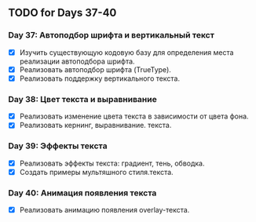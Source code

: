 ## TODO for Days 37-40

### Day 37: Автоподбор шрифта и вертикальный текст
- [x] Изучить существующую кодовую базу для определения места реализации автоподбора шрифта.
- [x] Реализовать автоподбор шрифта (TrueType).
- [x] Реализовать поддержку вертикального текста.

### Day 38: Цвет текста и выравнивание
- [x] Реализовать изменение цвета текста в зависимости от цвета фона.
- [x] Реализовать кернинг, выравнивание. текста.

### Day 39: Эффекты текста
- [x] Реализовать эффекты текста: градиент, тень, обводка.
- [x] Создать примеры мультяшного стиля.текста.

### Day 40: Анимация появления текста
- [x] Реализовать анимацию появления overlay-текста.


